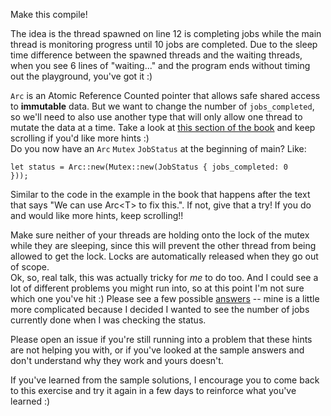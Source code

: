 

Make this compile!

The idea is the thread spawned on line 12 is completing jobs while the main thread is monitoring progress until 10 jobs are completed. Due to the sleep time difference between the spawned threads and the waiting threads, when you see 6 lines of "waiting..." and the program ends without timing out the playground, you've got it :)

<div class="hint">
  <code>Arc</code> is an Atomic Reference Counted pointer that allows safe shared access to <b>immutable</b> data. But we want to change the number of <code>jobs_completed</code>, so we'll need to also use another type that will only allow one thread to mutate the data at a time.
  Take a look at <a href ="https://doc.rust-lang.org/stable/book/ch16-03-shared-state.html#atomic-reference-counting-with-arct">this section of the book</a>
  and keep scrolling if you'd like more hints :)
</div>

<div class="hint">
  Do you now have an <code>Arc</code> <code>Mutex</code> <code>JobStatus</code> at the beginning of main? Like:

  
  <code>let status = Arc::new(Mutex::new(JobStatus { jobs_completed: 0 }));</code>
  
  Similar to the code in the example in the book that happens after the text that says "We can use Arc\<T\> to fix this.".
  If not, give that a try!
  If you do and would like more hints, keep scrolling!!
</div>

<div class="hint">
  Make sure neither of your threads are holding onto the lock of the mutex while they are sleeping, since this will prevent the other thread from being allowed to get the lock. Locks are automatically released when they go out of scope.
</div>

<div class="hint">
  Ok, so, real talk, this was actually tricky for <i>me</i> to do too.
  And I could see a lot of different problems you might run into, so at this point I'm not sure which one you've hit :)
  Please see a few possible <a href="https://github.com/carols10cents/rustlings/issues/3 ">answers</a> -- mine is a little more complicated because I decided I wanted to see the number of jobs currently done when I was checking the status.

  Please open an issue if you're still running into a problem that these hints are not helping you with, or if you've looked at the sample answers and don't understand why they work and yours doesn't.

  If you've learned from the sample solutions, I encourage you to come back to this exercise and try it again in a few days to reinforce what you've learned :)
</div>
